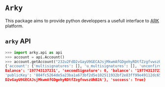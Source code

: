 # `Arky`

This package aims to provide python developpers a usefull interface to [ARK](https://ark.io/) platform.

## `arky` API

```python
>>> import arky.api as api
>>> account = api.Account()
>>> account.getAccount("232u2FdD2vGayU9GECAJsjMkwmAfGDgehyRDtfZzgfvwszUhB2A") # arky delegate
{'account': {'multisignatures': [], 'u_multisignatures': [], 'unconfirmedSignature': 0, 'unconfirmed
Balance': '197743137231', 'secondSignature': 0, 'balance': '197743137231', 'secondPublicKey': None, 
'publicKey': '884fc5264de5a23ba1a673bf2d5e102511932bf2e83ff99e49112dc65f213ee5', 'address': '232u2Fd
D2vGayU9GECAJsjMkwmAfGDgehyRDtfZzgfvwszUhB2A'}, 'success': True}
```
